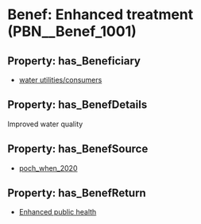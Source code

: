 # Benef: __Enhanced treatment__ (PBN__Benef_1001)

## Property: has_Beneficiary

* [water utilities/consumers](../Stakeholder/PBN__Stakeholder_395)

## Property: has_BenefDetails

Improved water quality

## Property: has_BenefSource

* [poch_when_2020](../Article/PBN__Article_207)

## Property: has_BenefReturn

* [Enhanced public health](../BenefReturn/PBN__BenefReturn_1108)

